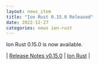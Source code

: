 ```yaml
---
layout: news_item
title: "Ion Rust 0.15.0 Released"
date: 2022-12-27
categories: news ion-rust
---
```


Ion Rust 0.15.0 is now available.

| [Release Notes v0.15.0](https://github.com/amazon-ion/ion-rust/releases/tag/v0.15.0) | [Ion Rust](https://github.com/amazon-ion/ion-rust) |

